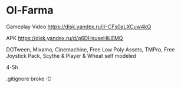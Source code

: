 # Ol-Farma

Gameplay Video
https://disk.yandex.ru/i/-CFs0aLXCuw4kQ

APK
https://disk.yandex.ru/d/q6DHsuseHiLEMQ

DOTween, 
Mixamo, 
Cinemachine, 
Free Low Poly Assets, 
TMPro, Free Joystick Pack, 
Scythe & Player & Wheat self modeled

4-5h

.gitignore broke :C
